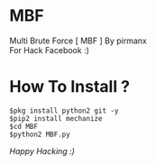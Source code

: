 # MBF
Multi Brute Force [ MBF ] By pirmanx<br>For Hack Facebook :)

# How To Install ?
```
$pkg install python2 git -y
$pip2 install mechanize
$cd MBF
$python2 MBF.py
```
*Happy Hacking :)*
